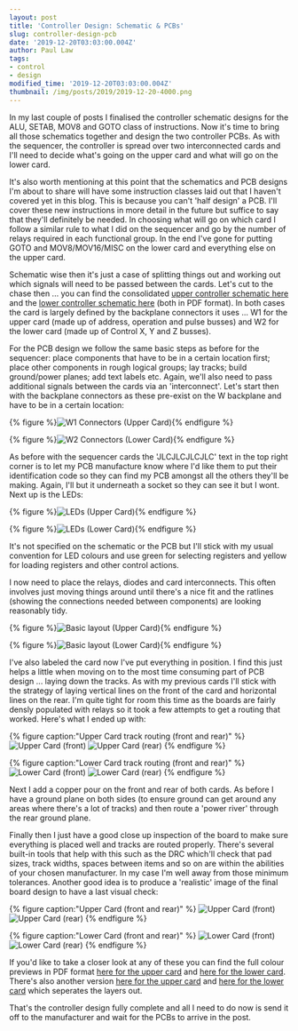 ```yaml
---
layout: post
title: 'Controller Design: Schematic & PCBs'
slug: controller-design-pcb
date: '2019-12-20T03:03:00.004Z'
author: Paul Law
tags:
- control
- design
modified_time: '2019-12-20T03:03:00.004Z'
thumbnail: /img/posts/2019/2019-12-20-4000.png
---
```


In my last couple of posts I finalised the controller schematic designs for the ALU, SETAB, MOV8 and GOTO class of
instructions. Now it's time to bring all those schematics together and design the two controller PCBs. As with the sequencer,
the controller is spread over two interconnected cards and I'll need to decide what's going on the upper card and what will go
on the lower card.

It's also worth mentioning at this point that the schematics and PCB designs I'm about to share will have some instruction
classes laid out that I haven't covered yet in this blog. This is because you can't 'half design' a PCB. I'll cover these
new instructions in more detail in the future but suffice to say that they'll definitely be needed. In choosing what will go
on which card I follow a similar rule to what I did on the sequencer and go by the number of relays required in each
functional group. In the end I've gone for putting GOTO and MOV8/MOV16/MISC on the lower card and everything else on the
upper card.

Schematic wise then it's just a case of splitting things out and working out which signals will need to be passed between the
cards. Let's cut to the chase then ... you can find the consolidated
[upper controller schematic here](/assets/pdf/controller-hi.pdf) and the
[lower controller schematic here](/assets/pdf/controller-lo.pdf) (both in PDF format).
In both cases the card is largely defined by the backplane connectors it uses ... W1 for the upper card (made up of address, operation and pulse busses) and W2 for the lower card (made up of Control X, Y and Z busses).

For the PCB design we follow the same basic steps as before for the sequencer: place components that have to be in
a certain location first; place other components in rough logical groups; lay tracks; build ground/power planes; add text
labels etc. Again, we'll also need to pass additional signals between the cards via an 'interconnect'. Let's start then
with the backplane connectors as these pre-exist on the W backplane and have to be in a certain location:

{% figure %}![W1 Connectors (Upper Card)](/assets/img/posts/2019/2019-11-11-0000.png){% endfigure %}

{% figure %}![W2 Connectors (Lower Card)](/assets/img/posts/2019/2019-11-11-0001.png){% endfigure %}

As before with the sequencer cards the 'JLCJLCJLCJLC' text in the top right corner is to let my PCB manufacture know where
I'd like them to put their identification code so they can find my PCB amongst all the others they'll be making. Again, 
I'll but it underneath a socket so they can see it but I wont. Next up is the LEDs:

{% figure %}![LEDs (Upper Card)](/assets/img/posts/2019/2019-12-20-0000.png){% endfigure %}

{% figure %}![LEDs (Lower Card)](/assets/img/posts/2019/2019-12-20-0001.png){% endfigure %}

It's not specified on the schematic or the PCB but I'll stick with my usual convention for LED colours and use
green for selecting registers and yellow for loading registers and other control actions.

I now need to place the relays, diodes and card interconnects. This often involves just moving things around until there's a
nice fit and the ratlines (showing the connections needed between components) are looking reasonably tidy.

{% figure %}![Basic layout (Upper Card)](/assets/img/posts/2019/2019-12-20-0002.png){% endfigure %}

{% figure %}![Basic layout (Lower Card)](/assets/img/posts/2019/2019-12-20-0003.png){% endfigure %}

I've also labeled the card now I've put everything in position. I find this just helps a little when moving
on to the most time consuming part of PCB design ... laying down the tracks. As with my previous cards I'll stick with the
strategy of laying vertical lines on the front of the card and horizontal lines on the rear. I'm quite tight for room this
time as the boards are fairly densly populated with relays so it took a few attempts to get a routing that worked. Here's
what I ended up with:

{% figure caption:"Upper Card track routing (front and rear)" %}
![Upper Card (front)](/assets/img/posts/2019/2019-12-20-0004.png)
![Upper Card (rear)](/assets/img/posts/2019/2019-12-20-0005.png)
{% endfigure %}

{% figure caption:"Lower Card track routing (front and rear)" %}
![Lower Card (front)](/assets/img/posts/2019/2019-12-20-0006.png)
![Lower Card (rear)](/assets/img/posts/2019/2019-12-20-0007.png)
{% endfigure %}

Next I add a copper pour on the front and rear of both cards. As before I have a ground plane on both sides
(to ensure ground can get around any areas where there's a lot of tracks) and then route a 'power river' through the rear ground plane.

Finally then I just have a good close up inspection of the board to make sure everything is placed well and tracks are routed
properly. There's several built-in tools that help with this such as the DRC which'll check that pad sizes, track widths,
spaces between items and so on are within the abilities of your chosen manufacturer. In my case I'm well away from those
minimum tolerances. Another good idea is to produce a 'realistic' image of the final board design to have a last
visual check:

{% figure caption:"Upper Card (front and rear)" %}
![Upper Card (front)](/assets/img/posts/2019/2019-12-20-0008.png)
![Upper Card (rear)](/assets/img/posts/2019/2019-12-20-0009.png)
{% endfigure %}

{% figure caption:"Lower Card (front and rear)" %}
![Lower Card (front)](/assets/img/posts/2019/2019-12-20-0010.png)
![Lower Card (rear)](/assets/img/posts/2019/2019-12-20-0011.png)
{% endfigure %}

If you'd like to take a closer look at any of these you can find the full colour previews in PDF format
[here for the upper card](/assets/pdf/controller-hi-pcbp.pdf) and
[here for the lower card](/assets/pdf/controller-lo-pcbp.pdf).
There's also another version [here for the upper card](/assets/pdf/controller-hi-pcb.pdf) and
[here for the lower card](/assets/pdf/controller-lo-pcb.pdf) which seperates the layers out.

That's the controller design fully complete and all I need to do now is send it off to the manufacturer and wait for the
PCBs to arrive in the post.
